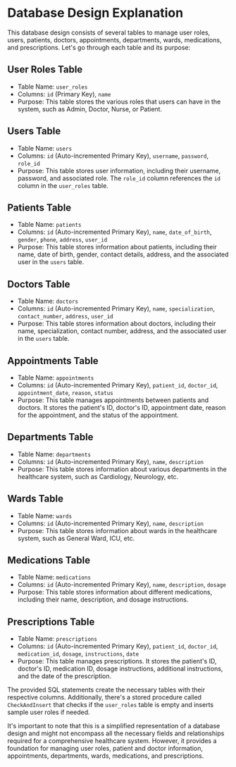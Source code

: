 # Database Design Explanation

This database design consists of several tables to manage user roles, users, patients, doctors, appointments, departments, wards, medications, and prescriptions. Let's go through each table and its purpose:


## User Roles Table

- Table Name: `user_roles`
- Columns: `id` (Primary Key), `name`
- Purpose: This table stores the various roles that users can have in the system, such as Admin, Doctor, Nurse, or Patient.

## Users Table

- Table Name: `users`
- Columns: `id` (Auto-incremented Primary Key), `username`, `password`, `role_id`
- Purpose: This table stores user information, including their username, password, and associated role. The `role_id` column references the `id` column in the `user_roles` table.

## Patients Table

- Table Name: `patients`
- Columns: `id` (Auto-incremented Primary Key), `name`, `date_of_birth`, `gender`, `phone`, `address`, `user_id`
- Purpose: This table stores information about patients, including their name, date of birth, gender, contact details, address, and the associated user in the `users` table.

## Doctors Table

- Table Name: `doctors`
- Columns: `id` (Auto-incremented Primary Key), `name`, `specialization`, `contact_number`, `address`, `user_id`
- Purpose: This table stores information about doctors, including their name, specialization, contact number, address, and the associated user in the `users` table.

## Appointments Table

- Table Name: `appointments`
- Columns: `id` (Auto-incremented Primary Key), `patient_id`, `doctor_id`, `appointment_date`, `reason`, `status`
- Purpose: This table manages appointments between patients and doctors. It stores the patient's ID, doctor's ID, appointment date, reason for the appointment, and the status of the appointment.

## Departments Table

- Table Name: `departments`
- Columns: `id` (Auto-incremented Primary Key), `name`, `description`
- Purpose: This table stores information about various departments in the healthcare system, such as Cardiology, Neurology, etc.

## Wards Table

- Table Name: `wards`
- Columns: `id` (Auto-incremented Primary Key), `name`, `description`
- Purpose: This table stores information about wards in the healthcare system, such as General Ward, ICU, etc.

## Medications Table

- Table Name: `medications`
- Columns: `id` (Auto-incremented Primary Key), `name`, `description`, `dosage`
- Purpose: This table stores information about different medications, including their name, description, and dosage instructions.

## Prescriptions Table

- Table Name: `prescriptions`
- Columns: `id` (Auto-incremented Primary Key), `patient_id`, `doctor_id`, `medication_id`, `dosage`, `instructions`, `date`
- Purpose: This table manages prescriptions. It stores the patient's ID, doctor's ID, medication ID, dosage instructions, additional instructions, and the date of the prescription.

The provided SQL statements create the necessary tables with their respective columns. Additionally, there's a stored procedure called `CheckAndInsert` that checks if the `user_roles` table is empty and inserts sample user roles if needed.

It's important to note that this is a simplified representation of a database design and might not encompass all the necessary fields and relationships required for a comprehensive healthcare system. However, it provides a foundation for managing user roles, patient and doctor information, appointments, departments, wards, medications, and prescriptions.
